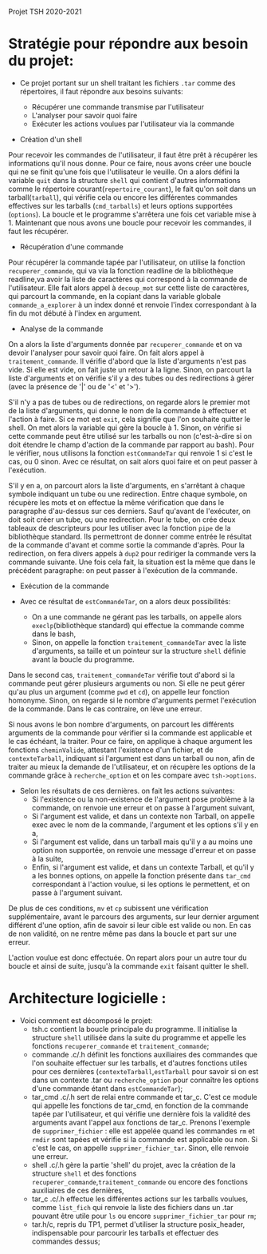 Projet TSH 2020-2021
# Stratégie pour répondre aux besoin du projet:
* Ce projet portant sur un shell traitant les fichiers `.tar` comme des répertoires, il faut répondre aux besoins suivants:
	* Récupérer une commande transmise par l'utilisateur
	* L'analyser pour savoir quoi faire
	* Exécuter les actions voulues par l'utilisateur via la commande


* Création d'un shell

Pour recevoir les commandes de l'utilisateur, il faut être prêt à récupérer les informations qu'il nous donne. Pour ce faire, nous avons créer une boucle qui ne se finit qu'une fois que l'utilisateur le veuille. On a alors défini la variable `quit` dans la structure `shell` qui contient d'autres informations comme le répertoire courant(`repertoire_courant`), le fait qu'on soit dans un tarball(`tarball`), qui vérifie cela ou encore les différentes commandes effectives sur les tarballs (`cmd_tarballs`) et leurs options supportées (`options`). La boucle et le programme s'arrêtera une fois cet variable mise à 1. Maintenant que nous avons une boucle pour recevoir les commandes, il faut les récupérer.


* Récupération d'une commande

Pour récupérer la commande tapée par l'utilisateur, on utilise la fonction `recuperer_commande`, qui va via la fonction readline de la bibliothèque readline,va avoir la liste de caractères qui correspond à la commande de l'utilisateur. Elle fait alors appel à `decoup_mot` sur cette liste de caractères, qui parcourt la commande, en la copiant dans la variable globale `commande_a_explorer` à un index donné et renvoie l'index correspondant à la fin du mot débuté à l'index en argument.


* Analyse de la commande

On a alors la liste d'arguments donnée par `recuperer_commande` et on va devoir l'analyser pour savoir quoi faire. On fait alors appel à `traitement_commande`. Il vérifie d'abord que la liste d'arguments n'est pas vide. Si elle est vide, on fait juste un retour à la ligne. Sinon, on parcourt la liste d'arguments et on vérifie s'il y a des tubes ou des redirections à gérer (avec la présence de '|' ou de '<' et '>').

S'il n'y a pas de tubes ou de redirections, on regarde alors le premier mot de la liste d'arguments, qui donne le nom de la commande à effectuer et l'action à faire. Si ce mot est `exit`, cela signifie que l'on souhaite quitter le shell. On met alors la variable qui gère la boucle à 1. Sinon, on vérifie si cette commande peut être utilisé sur les tarballs ou non (c'est-à-dire si on doit étendre le champ d'action de la commande par rapport au bash). Pour le vérifier, nous utilisons la fonction `estCommandeTar` qui renvoie 1 si c'est le cas, ou 0 sinon. Avec ce résultat, on sait alors quoi faire et on peut passer à l'exécution.

S'il y en a, on parcourt alors la liste d'arguments, en s'arrêtant à chaque symbole indiquant un tube ou une redirection. Entre chaque symbole, on récupère les mots et on effectue la même vérification que dans le paragraphe d'au-dessus sur ces derniers. Sauf qu'avant de l'exécuter, on doit soit créer un tube, ou une redirection. Pour le tube, on crée deux tableaux de descripteurs pour les utiliser avec la fonction `pipe` de la bibliothèque standard. Ils permettront de donner comme entrée le résultat de la commande d'avant et comme sortie la commande d'après. Pour la redirection, on fera divers appels à `dup2` pour rediriger la commande vers la commande suivante. Une fois cela fait, la situation est la même que dans le précédent paragraphe: on peut passer à l'exécution de la commande.


* Exécution de la commande

* Avec ce résultat de `estCommandeTar`, on a alors deux possibilités:
	* On a une commande ne gérant pas les tarballs, on appelle alors `execlp`(bibliothèque standard) qui effectue la commande comme dans le bash,
	* Sinon, on appelle la fonction `traitement_commandeTar` avec la liste d'arguments, sa taille et un pointeur sur la structure `shell` définie avant la boucle du programme.

Dans le second cas, `traitement_commandeTar` vérifie tout d'abord si la commande peut gérer plusieurs arguments ou non. Si elle ne peut gérer qu'au plus un argument (comme `pwd` et `cd`), on appelle leur fonction homonyme. Sinon, on regarde si le nombre d'arguments permet l'exécution de la commande. Dans le cas contraire, on lève une erreur.

Si nous avons le bon nombre d'arguments, on parcourt les différents arguments de la commande pour vérifier si la commande est applicable et le cas échéant, la traiter. Pour ce faire, on applique à chaque argument les fonctions `cheminValide`, attestant l'existence d'un fichier, et de `contexteTarball`, indiquant si l'argument est dans un tarball ou non, afin de traiter au mieux la demande de l'utilisateur, et on récupère les options de la commande grâce à `recherche_option` et on les compare avec `tsh->options`.
* Selon les résultats de ces dernières. on fait les actions suivantes:
	* Si l'existence ou la non-existence de l'argument pose problème à la commande, on renvoie une erreur et on passe à l'argument suivant,
	* Si l'argument est valide, et dans un contexte non Tarball, on appelle exec avec le nom de la commande, l'argument et les options s'il y en a,
	* Si l'argument est valide, dans un tarball mais qu'il y a au moins une option non supportée, on renvoie une message d'erreur et on passe à la suite,
	* Enfin, si l'argument est valide, et dans un contexte Tarball, et qu'il y a les bonnes options, on appelle la fonction présente dans `tar_cmd` correspondant à l'action voulue, si les options le permettent, et on passe à l'argument suivant.  

De plus de ces conditions, `mv` et `cp` subissent une vérification supplémentaire, avant le parcours des arguments, sur leur dernier argument différent d'une option, afin de savoir si leur cible est valide ou non. En cas de non validité, on ne rentre même pas dans la boucle et part sur une erreur.

L'action voulue est donc effectuée. On repart alors pour un autre tour du boucle et ainsi de suite, jusqu'à la commande `exit` faisant quitter le shell.


# Architecture logicielle :

* Voici comment est décomposé le projet:
	* tsh.c contient la boucle principale du programme. Il initialise la structure `shell` utilisée dans la suite du programme et appelle les fonctions `recuperer_commande` et `traitement_commande`;
	* commande .c/.h définit les fonctions auxiliaires des commandes que l'on souhaite effectuer sur les tarballs, et d'autres fonctions utiles pour ces dernières (`contexteTarball`,`estTarball` pour savoir si on est dans un contexte .tar ou `recherche_option` pour connaître les options d'une commande étant dans `estCommandeTar`);
	* tar_cmd .c/.h sert de relai entre commande et tar_c. C'est ce module qui appelle les fonctions de tar_cmd, en fonction de la commande tapée par l'utilisateur, et qui vérifie une dernière fois la validité des arguments avant l'appel aux fonctions de tar_c. Prenons l'exemple de `supprimer_fichier` : elle est appelée quand les commandes `rm` et `rmdir` sont tapées et vérifie si la commande est applicable ou non. Si c'est le cas, on appelle `supprimer_fichier_tar`. Sinon, elle renvoie une erreur.
	* shell .c/.h gère la partie 'shell' du projet, avec la création de la structure `shell` et des fonctions `recuperer_commande`,`traitement_commande` ou encore des fonctions auxiliaires de ces dernières,
	* tar_c .c/.h effectue les différentes actions sur les tarballs voulues, comme `list_fich` qui renvoie la liste des fichiers dans un .tar pouvant être utile pour `ls` ou encore `supprimer_fichier_tar` pour `rm`;
	* tar.h/c, repris du TP1, permet d'utiliser la structure posix_header, indispensable pour parcourir les tarballs et effectuer des commandes dessus;
